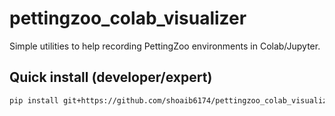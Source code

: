 # pettingzoo_colab_visualizer


Simple utilities to help recording PettingZoo environments in Colab/Jupyter.


## Quick install (developer/expert)


```bash
pip install git+https://github.com/shoaib6174/pettingzoo_colab_visualizer.git
```
